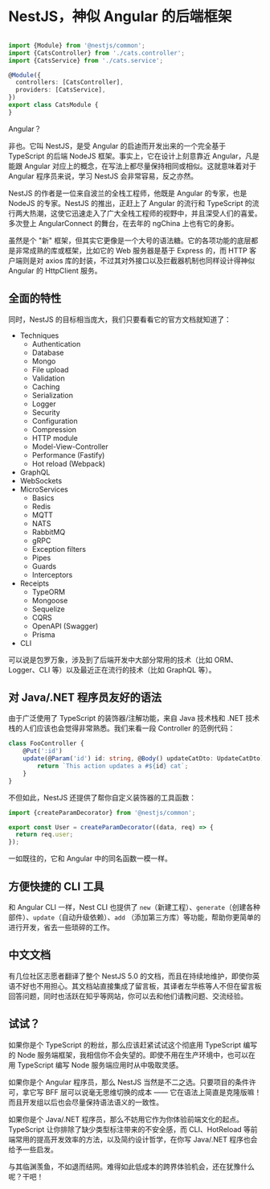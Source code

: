 # NestJS，神似 Angular 的后端框架

```typescript

import {Module} from '@nestjs/common';
import {CatsController} from './cats.controller';
import {CatsService} from './cats.service';

@Module({
  controllers: [CatsController],
  providers: [CatsService],
})
export class CatsModule {
}

```

Angular？

非也。它叫 NestJS，是受 Angular 的启迪而开发出来的一个完全基于 TypeScript 的后端 NodeJS 框架。事实上，它在设计上刻意靠近
Angular，凡是能跟 Angular 对应上的概念，在写法上都尽量保持相同或相似。这就意味着对于 Angular 程序员来说，学习 NestJS
会非常容易，反之亦然。

NestJS 的作者是一位来自波兰的全栈工程师，他既是 Angular 的专家，也是 NodeJS 的专家。NestJS 的推出，正赶上了 Angular 的流行和
TypeScript 的流行两大热潮，这使它迅速走入了广大全栈工程师的视野中，并且深受人们的喜爱。多次登上 AngularConnect 的舞台，在去年的
ngChina 上也有它的身影。

虽然是个 "新" 框架，但其实它更像是一个大号的语法糖。它的各项功能的底层都是非常成熟的库或框架，比如它的 Web 服务器是基于
Express 的，而 HTTP 客户端则是对 axios 库的封装，不过其对外接口以及拦截器机制也同样设计得神似 Angular 的 HttpClient 服务。

## 全面的特性

同时，NestJS 的目标相当庞大，我们只要看看它的官方文档就知道了：

- Techniques
    - Authentication
    - Database
    - Mongo
    - File upload
    - Validation
    - Caching
    - Serialization
    - Logger
    - Security
    - Configuration
    - Compression
    - HTTP module
    - Model-View-Controller
    - Performance (Fastify)
    - Hot reload (Webpack)
- GraphQL
- WebSockets
- MicroServices
    - Basics
    - Redis
    - MQTT
    - NATS
    - RabbitMQ
    - gRPC
    - Exception filters
    - Pipes
    - Guards
    - Interceptors
- Receipts
    - TypeORM
    - Mongoose
    - Sequelize
    - CQRS
    - OpenAPI (Swagger)
    - Prisma
- CLI

可以说是包罗万象，涉及到了后端开发中大部分常用的技术（比如 ORM、Logger、CLI 等）以及最近正在流行的技术（比如 GraphQL 等）。

## 对 Java/.NET 程序员友好的语法

由于广泛使用了 TypeScript 的装饰器/注解功能，来自 Java 技术栈和 .NET 技术栈的人们应该也会觉得非常熟悉。我们来看一段
Controller 的范例代码：

```typescript
class FooController {
    @Put(':id')
    update(@Param('id') id: string, @Body() updateCatDto: UpdateCatDto): string {
        return `This action updates a #${id} cat`;
    }
}
```

不但如此，NestJS 还提供了帮你自定义装饰器的工具函数：

```typescript
import {createParamDecorator} from '@nestjs/common';

export const User = createParamDecorator((data, req) => {
  return req.user;
});
```

一如既往的，它和 Angular 中的同名函数一模一样。

## 方便快捷的 CLI 工具

和 Angular CLI 一样，Nest CLI 也提供了 `new`（新建工程）、`generate`（创建各种部件）、`update`（自动升级依赖）、`add`
（添加第三方库）等功能，帮助你更简单的进行开发，省去一些琐碎的工作。

## 中文文档

有几位社区志愿者翻译了整个 NestJS 5.0
的文档，而且在持续地维护，即使你英语不好也不用担心。其文档站直接集成了留言板，其译者左华栋等人不但在留言板回答问题，同时也活跃在知乎等网站，你可以去和他们请教问题、交流经验。

## 试试？

如果你是个 TypeScript 的粉丝，那么应该赶紧试试这个彻底用 TypeScript 编写的 Node 服务端框架，我相信你不会失望的。即使不用在生产环境中，也可以在用
TypeScript 编写 Node 服务端应用时从中吸取灵感。

如果你是个 Angular 程序员，那么 NestJS 当然是不二之选。只要项目的条件许可，拿它写 BFF 层可以说毫无思维切换的成本 ——
它在语法上简直是克隆版嘛！而且开发组以后也会尽量保持语法语义的一致性。

如果你是个 Java/.NET 程序员，那么不妨用它作为你体验前端文化的起点。TypeScript 让你排除了缺少类型标注带来的不安全感，而
CLI、HotReload 等前端常用的提高开发效率的方法，以及简约设计哲学，在你写 Java/.NET 程序也会给予一些启发。

与其临渊羡鱼，不如退而结网。难得如此低成本的跨界体验机会，还在犹豫什么呢？干吧！
